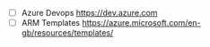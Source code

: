 - [ ] Azure Devops https://dev.azure.com
- [ ] ARM Templates https://azure.microsoft.com/en-gb/resources/templates/